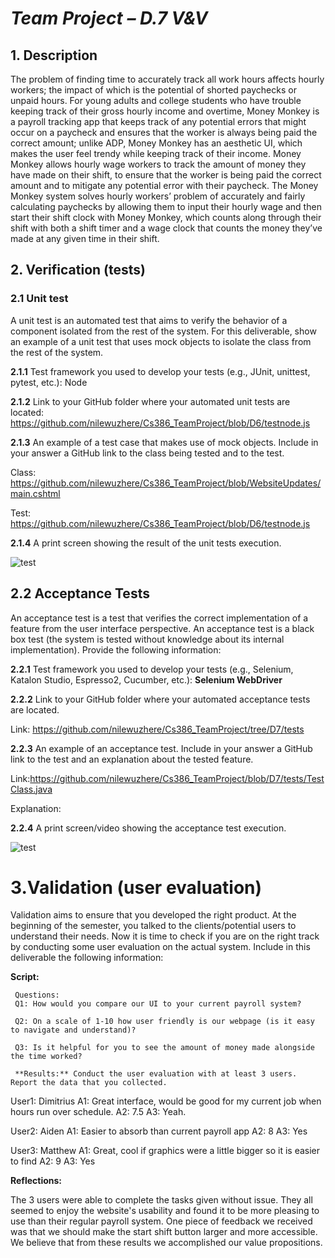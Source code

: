 
# *Team Project – D.7 V&V*

## 1. Description


The problem of finding time to accurately track all work hours affects hourly workers; the impact of which is the potential of shorted paychecks or unpaid hours. For young adults and college students who have trouble keeping track of their gross hourly income and overtime, Money Monkey is a payroll tracking app that keeps track of any potential errors that might occur on a paycheck and ensures that the worker is always being paid the correct amount; unlike ADP, Money Monkey has an aesthetic UI, which makes the user feel trendy while keeping track of their income. Money Monkey allows hourly wage workers to track the amount of money they have made on their shift, to ensure that the worker is being paid the correct amount and to mitigate any potential error with their paycheck. 
The Money Monkey system solves hourly workers’ problem of accurately and fairly calculating paychecks by allowing them to input their hourly wage and then start their shift clock with Money Monkey, which counts along through their shift with both a shift timer and a wage clock that counts the money they’ve made at any given time in their shift. 

## 2. Verification (tests)


### 2.1 Unit test         

A unit test is an automated test that aims to verify the behavior of a component isolated from the rest of the system. For this deliverable, show an example of a unit test that uses mock objects to isolate the class from the rest of the system. 

**2.1.1** Test framework you used to develop your tests (e.g., JUnit, unittest, pytest, etc.):  Node

**2.1.2** Link to your GitHub folder where your automated unit tests are located: https://github.com/nilewuzhere/Cs386_TeamProject/blob/D6/testnode.js

**2.1.3** An example of a test case that makes use of mock objects. Include in your answer a GitHub link to the class being tested and to the test.

Class:	https://github.com/nilewuzhere/Cs386_TeamProject/blob/WebsiteUpdates/main.cshtml

Test: https://github.com/nilewuzhere/Cs386_TeamProject/blob/D6/testnode.js

**2.1.4** A print screen showing the result of the unit tests execution. 

 ![test](https://i.ibb.co/0JBjFL5/image.png)  
 
 
## 2.2 Acceptance Tests

An acceptance test is a test that verifies the correct implementation of a feature from the user interface perspective. An acceptance test is a black box test (the system is tested without knowledge about its internal implementation). Provide the following information:

**2.2.1** Test framework you used to develop your tests (e.g., Selenium, Katalon Studio, Espresso2, Cucumber, etc.): **Selenium WebDriver**

**2.2.2** Link to your GitHub folder where your automated acceptance tests are located.

Link: https://github.com/nilewuzhere/Cs386_TeamProject/tree/D7/tests

**2.2.3** An example of an acceptance test. Include in your answer a GitHub link to the test and an explanation about the tested feature.  

Link:https://github.com/nilewuzhere/Cs386_TeamProject/blob/D7/tests/TestClass.java

Explanation:

**2.2.4** A print screen/video showing the acceptance test execution. 

 ![test](https://i.ibb.co/W6YK7Jw/Screen-Shot-2022-12-07-at-12-45-27-PM.png)

# 3.Validation (user evaluation)

Validation aims to ensure that you developed the right product. At the beginning of the semester, you talked to the clients/potential users to understand their needs. Now it is time to check if you are on the right track by conducting some user evaluation on the actual system. Include in this deliverable the following information:

**Script:**

     Questions:
     Q1: How would you compare our UI to your current payroll system?

     Q2: On a scale of 1-10 how user friendly is our webpage (is it easy to navigate and understand)?

     Q3: Is it helpful for you to see the amount of money made alongside the time worked?

     **Results:** Conduct the user evaluation with at least 3 users. Report the data that you collected.

User1: Dimitrius
A1: Great interface, would be good for my current job when hours run over schedule. 
A2: 7.5
A3: Yeah.

User2: Aiden 
A1: Easier to absorb than current payroll app
A2: 8
A3: Yes

User3: Matthew 
A1: Great, cool if graphics were a little bigger so it is easier to find
A2: 9
A3: Yes

**Reflections:**

The 3 users were able to complete the tasks given without issue. They all seemed to enjoy the website's usability and found it to be more pleasing to use than their regular payroll system. One piece of feedback we received was that we should make the start shift button larger and more accessible. We believe that from these results we accomplished our value propositions. 



